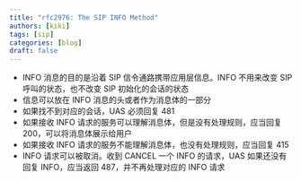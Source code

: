 ```yaml
---
title: "rfc2976: The SIP INFO Method"
authors: [kiki]
tags: [sip]
categories: [blog]
draft: false
---
```


- INFO 消息的目的是沿着 SIP 信令通路携带应用层信息。INFO 不用来改变 SIP 呼叫的状态，也不改变 SIP 初始化的会话的状态
- 信息可以放在 INFO 消息的头或者作为消息体的一部分
- 如果找不到对应的会话，UAS 必须回复 481
- 如果接收 INFO 请求的服务可以理解消息体，但是没有处理规则，应当回复 200，可以将消息体展示给用户
- 如果接收 INFO 请求的服务不能理解消息体，也没有处理规则，应当回复 415
- INFO 请求可以被取消。收到 CANCEL 一个 INFO 的请求，UAS 如果还没有回复 INFO，应当返回 487，并不再处理对应的 INFO 请求
